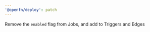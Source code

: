 ```yaml
---
'@openfn/deploy': patch
---
```


Remove the `enabled` flag from Jobs, and add to Triggers and Edges
